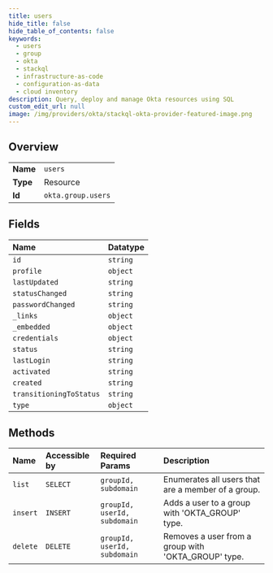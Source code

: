 ```yaml
---
title: users
hide_title: false
hide_table_of_contents: false
keywords:
  - users
  - group
  - okta    
  - stackql
  - infrastructure-as-code
  - configuration-as-data
  - cloud inventory
description: Query, deploy and manage Okta resources using SQL
custom_edit_url: null
image: /img/providers/okta/stackql-okta-provider-featured-image.png
---
```

  
    

## Overview
<table><tbody>
<tr><td><b>Name</b></td><td><code>users</code></td></tr>
<tr><td><b>Type</b></td><td>Resource</td></tr>
<tr><td><b>Id</b></td><td><code>okta.group.users</code></td></tr>
</tbody></table>

## Fields
| Name | Datatype |
|:-----|:---------|
| `id` | `string` |
| `profile` | `object` |
| `lastUpdated` | `string` |
| `statusChanged` | `string` |
| `passwordChanged` | `string` |
| `_links` | `object` |
| `_embedded` | `object` |
| `credentials` | `object` |
| `status` | `string` |
| `lastLogin` | `string` |
| `activated` | `string` |
| `created` | `string` |
| `transitioningToStatus` | `string` |
| `type` | `object` |
## Methods
| Name | Accessible by | Required Params | Description |
|:-----|:--------------|:----------------|:------------|
| `list` | `SELECT` | `groupId, subdomain` | Enumerates all users that are a member of a group. |
| `insert` | `INSERT` | `groupId, userId, subdomain` | Adds a user to a group with 'OKTA_GROUP' type. |
| `delete` | `DELETE` | `groupId, userId, subdomain` | Removes a user from a group with 'OKTA_GROUP' type. |
